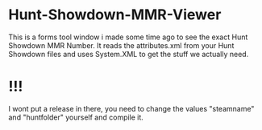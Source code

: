 # Hunt-Showdown-MMR-Viewer
This is a forms tool window i made some time ago to see the exact Hunt Showdown MMR Number. It reads the attributes.xml from your Hunt Showdown files and uses System.XML to get the stuff we actually need.

# !!!
I wont put a release in there, you need to change the values "steamname" and "huntfolder" yourself and compile it.
